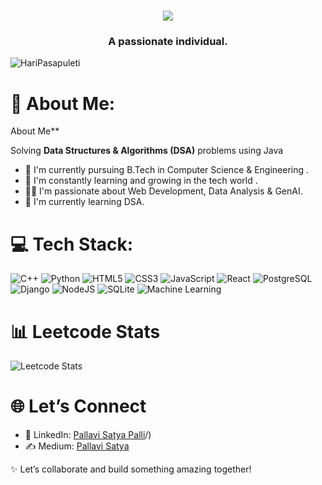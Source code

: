 <h1 align="center">
    <img src="https://readme-typing-svg.herokuapp.com/?font=Righteous&size=35&center=true&vCenter=true&width=700&height=70&duration=4100&lines=Heya+Everyone!+👋+I'm+Pallavi+Satya;"/>
</h1>
      
<h3 align="center">A passionate individual.</h3>
<p align="left"> <img src="https://komarev.com/ghpvc/?username=HariPasapuleti&label=Profile%20views&color=0e75b6&style=flat" alt="HariPasapuleti" /> </p>


# 💫 About Me:
About Me**  
 
 
Solving **Data Structures & Algorithms (DSA)** problems using Java  
 

- 🔭 I'm currently pursuing B.Tech in Computer Science & Engineering .
- 👬 I'm constantly learning and growing in the tech world .
- 🤝🏻 I'm passionate about Web Development, Data Analysis & GenAI.
- 🌱 I'm currently learning DSA.



# 💻 Tech Stack:
![C++](https://img.shields.io/badge/c++-%2300599C.svg?style=for-the-badge&logo=c%2B%2B&logoColor=white) 
![Python](https://img.shields.io/badge/python-3670A0?style=for-the-badge&logo=python&logoColor=ffdd54) 
![HTML5](https://img.shields.io/badge/html5-%23E34F26.svg?style=for-the-badge&logo=html5&logoColor=white) 
![CSS3](https://img.shields.io/badge/css3-%231572B6.svg?style=for-the-badge&logo=css3&logoColor=white) 
![JavaScript](https://img.shields.io/badge/javascript-%23F7DF1E.svg?style=for-the-badge&logo=javascript&logoColor=black) 
![React](https://img.shields.io/badge/react-%2320232a.svg?style=for-the-badge&logo=react&logoColor=%2361DAFB) 
![PostgreSQL](https://img.shields.io/badge/postgresql-%23316192.svg?style=for-the-badge&logo=postgresql&logoColor=white) 
![Django](https://img.shields.io/badge/django-%23092E20.svg?style=for-the-badge&logo=django&logoColor=white)
![NodeJS](https://img.shields.io/badge/node.js-6DA55F?style=for-the-badge&logo=node.js&logoColor=white) 
![SQLite](https://img.shields.io/badge/sqlite-%2307405e.svg?style=for-the-badge&logo=sqlite&logoColor=white) 
![Machine Learning](https://img.shields.io/badge/machine%20learning-%235DBCD2.svg?style=for-the-badge&logo=scikit-learn&logoColor=white)



# 📊 Leetcode Stats
![Leetcode Stats]([https://leetcard.jacoblin.cool/hari_veera_venkat?theme=unicorn](https://leetcode.com/u/Palli_Pallavi_Satya/))


# 🌐 Let’s Connect
- 💼 LinkedIn: [Pallavi Satya Palli](https://www.linkedin.com/in/pallavi-satya-palli-99401228b/)/) 
- ✍️ Medium: [Pallavi Satya](https://medium.com/@pallavisatyapalli) 

✨ Let’s collaborate and build something amazing together!

